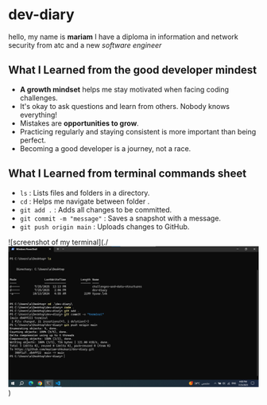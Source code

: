 # dev-diary

hello, my name is **mariam** I have a diploma in information and network security from atc and a new *software engineer*

## What I Learned from the good developer mindest

- **A growth mindset** helps me stay motivated when facing coding challenges.
- It's okay to ask questions and learn from others. Nobody knows everything!
- Mistakes are **opportunities to grow**.
- Practicing regularly and staying consistent is more important than being perfect.
- Becoming a good developer is a journey, not a race.

## What I Learned from terminal commands sheet

- `ls` : Lists files and folders in a directory.
- `cd` : Helps me navigate between folder .
- `git add .` : Adds all changes to be committed.
- `git commit -m "message"` : Saves a snapshot with a message.
- `git push origin main` : Uploads changes to GitHub.

![screenshot of my terminal](./![alt text](image.png))